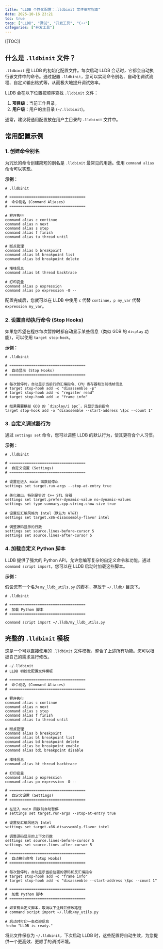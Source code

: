 ```yaml
---
title: "LLDB 个性化配置：.lldbinit 文件编写指南"
date: 2025-10-16 23:21
toc: true
tags: ["LLDB", "调试", "开发工具", "C++"]
categories: ["开发工具"]
---
```


[[TOC]]

## 什么是 `.lldbinit` 文件？

`.lldbinit` 是 LLDB 的初始化配置文件。每次启动 LLDB 会话时，它都会自动执行该文件中的命令。通过配置 `.lldbinit`，您可以实现命令别名、自动化调试流程、自定义输出格式等，从而极大地提升调试效率。

LLDB 会在以下位置按顺序查找 `.lldbinit` 文件：

1.  **项目级**：当前工作目录。
2.  **用户级**：用户的主目录 (`~/.lldbinit`)。

通常，建议将通用配置放在用户主目录的 `.lldbinit` 文件中。

## 常用配置示例

### 1. 创建命令别名

为冗长的命令创建简短的别名是 `.lldbinit` 最常见的用途。使用 `command alias` 命令可以实现。

**示例：**
```
# .lldbinit

# ===================================
#  命令别名 (Command Aliases)
# ===================================

# 程序执行
command alias c continue
command alias n next
command alias s step
command alias f finish
command alias tu thread until

# 断点管理
command alias b breakpoint
command alias bl breakpoint list
command alias bd breakpoint delete

# 堆栈信息
command alias bt thread backtrace

# 打印变量
command alias p expression
command alias po expression -O --
```

配置完成后，您就可以在 LLDB 中使用 `c` 代替 `continue`，`p my_var` 代替 `expression my_var`。

### 2. 设置自动执行命令 (Stop Hooks)

如果您希望在程序每次暂停时都自动显示某些信息（类似 GDB 的 `display` 功能），可以使用 `target stop-hook`。

**示例：**

```
# .lldbinit

# ===================================
#  自动显示 (Stop Hooks)
# ===================================

# 每次暂停时，自动显示当前行的汇编指令、CPU 寄存器和当前栈帧信息
# target stop-hook add -o "disassemble -p"
# target stop-hook add -o "register read"
# target stop-hook add -o "frame info"

# 如果需要模拟 GDB 的 `display/i $pc`，只显示当前指令
target stop-hook add -o "disassemble --start-address \$pc --count 1"
```

### 3. 自定义调试器行为

通过 `settings set` 命令，您可以调整 LLDB 的默认行为，使其更符合个人习惯。

**示例：**

```
# .lldbinit

# ===================================
#  自定义设置 (Settings)
# ===================================

# 设置在进入 main 函数前停止
settings set target.run-args --stop-at-entry true

# 美化输出，特别是针对 C++ STL 容器
settings set target.prefer-dynamic-value no-dynamic-values
settings set type-summary.cpp.string.show-size true

# 设置反汇编风格为 Intel（默认为 AT&T）
settings set target.x86-disassembly-flavor intel

# 调整源码显示的行数
settings set source.lines-before-cursor 5
settings set source.lines-after-cursor 5
```

### 4. 加载自定义 Python 脚本

LLDB 提供了强大的 Python API，允许您编写复杂的自定义命令和功能。通过 `command script import`，您可以在 LLDB 启动时加载这些脚本。

**示例：**

假设您有一个名为 `my_lldb_utils.py` 的脚本，存放于 `~/.lldb/` 目录下。

```
# .lldbinit

# ===================================
#  加载 Python 脚本
# ===================================

command script import ~/.lldb/my_lldb_utils.py
```

## 完整的 `.lldbinit` 模板

这是一个可以直接使用的 `.lldbinit` 文件模板，整合了上述所有功能。您可以根据自己的需求进行修改。

```
# ~/.lldbinit
# LLDB 初始化配置文件模板

# ===================================
#  命令别名 (Command Aliases)
# ===================================

# 程序执行
command alias c continue
command alias n next
command alias s step
command alias f finish
command alias tu thread until

# 断点管理
command alias b breakpoint
command alias bl breakpoint list
command alias bd breakpoint delete
command alias be breakpoint enable
command alias bdi breakpoint disable

# 堆栈信息
command alias bt thread backtrace

# 打印变量
command alias p expression
command alias po expression -O --

# ===================================
#  自定义设置 (Settings)
# ===================================

# 在进入 main 函数前自动暂停
# settings set target.run-args --stop-at-entry true

# 设置反汇编风格为 Intel
settings set target.x86-disassembly-flavor intel

# 调整源码显示的上下文行数
settings set source.lines-before-cursor 5
settings set source.lines-after-cursor 5

# ===================================
#  自动执行命令 (Stop Hooks)
# ===================================

# 每次暂停时，自动显示当前位置的源码和反汇编指令
# target stop-hook add -o "frame info"
# target stop-hook add -o "disassemble --start-address \$pc --count 1"

# ===================================
#  加载 Python 脚本
# ===================================

# 如果有自定义脚本，取消以下注释并修改路径
# command script import ~/.lldb/my_utils.py

# 启动时打印一条欢迎信息
!echo "LLDB is ready."

```

将此文件保存为 `~/.lldbinit`，下次启动 LLDB 时，这些配置将自动生效，为您提供一个更高效、更顺手的调试环境。

